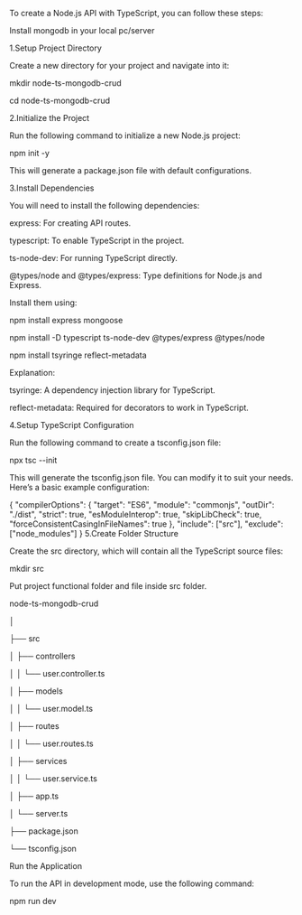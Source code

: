 To create a Node.js API with TypeScript, you can follow these steps:

Install mongodb  in your local pc/server

1.Setup Project Directory

Create a new directory for your project and navigate into it:

mkdir node-ts-mongodb-crud

cd node-ts-mongodb-crud

2.Initialize the Project

Run the following command to initialize a new Node.js project:

npm init -y

This will generate a package.json file with default configurations.

3.Install Dependencies

You will need to install the following dependencies:

express: For creating API routes.

typescript: To enable TypeScript in the project.

ts-node-dev: For running TypeScript directly.

@types/node and @types/express: Type definitions for Node.js and Express.

Install them using:

npm install express mongoose

npm install -D typescript ts-node-dev @types/express @types/node

npm install tsyringe reflect-metadata

Explanation:

tsyringe: A dependency injection library for TypeScript.

reflect-metadata: Required for decorators to work in TypeScript.

4.Setup TypeScript Configuration
   
Run the following command to create a tsconfig.json file:

npx tsc --init

This will generate the tsconfig.json file. You can modify it to suit your needs. Here’s a basic example configuration:

{
  "compilerOptions": {
    "target": "ES6",
    "module": "commonjs",
    "outDir": "./dist",
    "strict": true,
    "esModuleInterop": true,
    "skipLibCheck": true,
    "forceConsistentCasingInFileNames": true
  },
  "include": ["src"],
  "exclude": ["node_modules"]
}
5.Create Folder Structure

Create the src directory, which will contain all the TypeScript source files:

mkdir src

Put project functional folder and file inside src folder.

node-ts-mongodb-crud

│

├── src

│   ├── controllers

│   │   └── user.controller.ts

│   ├── models

│   │   └── user.model.ts

│   ├── routes

│   │   └── user.routes.ts

│   ├── services

│   │   └── user.service.ts

│   ├── app.ts

│   └── server.ts

├── package.json

└── tsconfig.json

Run the Application

To run the API in development mode, use the following command:

npm run dev
